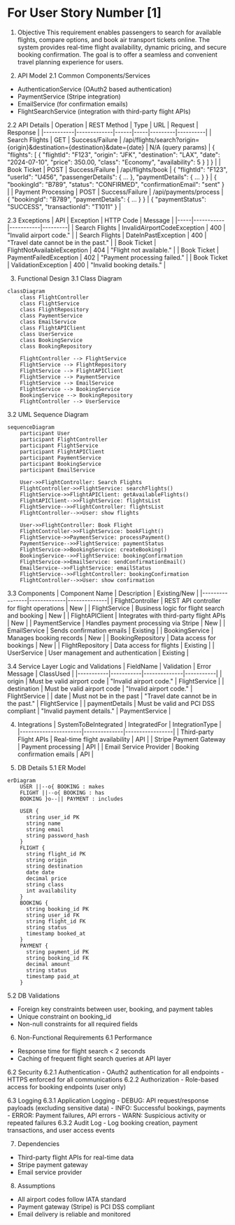 # For User Story Number [1]

1. Objective
This requirement enables passengers to search for available flights, compare options, and book air transport tickets online. The system provides real-time flight availability, dynamic pricing, and secure booking confirmation. The goal is to offer a seamless and convenient travel planning experience for users.

2. API Model
  2.1 Common Components/Services
  - AuthenticationService (OAuth2 based authentication)
  - PaymentService (Stripe integration)
  - EmailService (for confirmation emails)
  - FlightSearchService (integration with third-party flight APIs)

  2.2 API Details
| Operation | REST Method | Type | URL | Request | Response |
|-----------|-------------|------|-----|---------|----------|
| Search Flights | GET | Success/Failure | /api/flights/search?origin={origin}&destination={destination}&date={date} | N/A (query params) | { "flights": [ { "flightId": "F123", "origin": "JFK", "destination": "LAX", "date": "2024-07-10", "price": 350.00, "class": "Economy", "availability": 5 } ] } |
| Book Ticket | POST | Success/Failure | /api/flights/book | { "flightId": "F123", "userId": "U456", "passengerDetails": { ... }, "paymentDetails": { ... } } | { "bookingId": "B789", "status": "CONFIRMED", "confirmationEmail": "sent" } |
| Payment Processing | POST | Success/Failure | /api/payments/process | { "bookingId": "B789", "paymentDetails": { ... } } | { "paymentStatus": "SUCCESS", "transactionId": "T1011" } |

  2.3 Exceptions
| API | Exception | HTTP Code | Message |
|-----|-----------|-----------|---------|
| Search Flights | InvalidAirportCodeException | 400 | "Invalid airport code." |
| Search Flights | DateInPastException | 400 | "Travel date cannot be in the past." |
| Book Ticket | FlightNotAvailableException | 404 | "Flight not available." |
| Book Ticket | PaymentFailedException | 402 | "Payment processing failed." |
| Book Ticket | ValidationException | 400 | "Invalid booking details." |

3. Functional Design
  3.1 Class Diagram
```mermaid
classDiagram
    class FlightController
    class FlightService
    class FlightRepository
    class PaymentService
    class EmailService
    class FlightAPIClient
    class UserService
    class BookingService
    class BookingRepository

    FlightController --> FlightService
    FlightService --> FlightRepository
    FlightService --> FlightAPIClient
    FlightService --> PaymentService
    FlightService --> EmailService
    FlightService --> BookingService
    BookingService --> BookingRepository
    FlightController --> UserService
```

  3.2 UML Sequence Diagram
```mermaid
sequenceDiagram
    participant User
    participant FlightController
    participant FlightService
    participant FlightAPIClient
    participant PaymentService
    participant BookingService
    participant EmailService

    User->>FlightController: Search Flights
    FlightController->>FlightService: searchFlights()
    FlightService->>FlightAPIClient: getAvailableFlights()
    FlightAPIClient-->>FlightService: flightsList
    FlightService-->>FlightController: flightsList
    FlightController-->>User: show flights

    User->>FlightController: Book Flight
    FlightController->>FlightService: bookFlight()
    FlightService->>PaymentService: processPayment()
    PaymentService-->>FlightService: paymentStatus
    FlightService->>BookingService: createBooking()
    BookingService-->>FlightService: bookingConfirmation
    FlightService->>EmailService: sendConfirmationEmail()
    EmailService-->>FlightService: emailStatus
    FlightService-->>FlightController: bookingConfirmation
    FlightController-->>User: show confirmation
```

  3.3 Components
| Component Name | Description | Existing/New |
|----------------|-------------|--------------|
| FlightController | REST API controller for flight operations | New |
| FlightService | Business logic for flight search and booking | New |
| FlightAPIClient | Integrates with third-party flight APIs | New |
| PaymentService | Handles payment processing via Stripe | New |
| EmailService | Sends confirmation emails | Existing |
| BookingService | Manages booking records | New |
| BookingRepository | Data access for bookings | New |
| FlightRepository | Data access for flights | Existing |
| UserService | User management and authentication | Existing |

  3.4 Service Layer Logic and Validations
| FieldName | Validation | Error Message | ClassUsed |
|-----------|-----------|--------------|-----------|
| origin | Must be valid airport code | "Invalid airport code." | FlightService |
| destination | Must be valid airport code | "Invalid airport code." | FlightService |
| date | Must not be in the past | "Travel date cannot be in the past." | FlightService |
| paymentDetails | Must be valid and PCI DSS compliant | "Invalid payment details." | PaymentService |

4. Integrations
| SystemToBeIntegrated | IntegratedFor | IntegrationType |
|----------------------|--------------|-----------------|
| Third-party Flight APIs | Real-time flight availability | API |
| Stripe Payment Gateway | Payment processing | API |
| Email Service Provider | Booking confirmation emails | API |

5. DB Details
  5.1 ER Model
```mermaid
erDiagram
    USER ||--o{ BOOKING : makes
    FLIGHT ||--o{ BOOKING : has
    BOOKING }o--|| PAYMENT : includes

    USER {
      string user_id PK
      string name
      string email
      string password_hash
    }
    FLIGHT {
      string flight_id PK
      string origin
      string destination
      date date
      decimal price
      string class
      int availability
    }
    BOOKING {
      string booking_id PK
      string user_id FK
      string flight_id FK
      string status
      timestamp booked_at
    }
    PAYMENT {
      string payment_id PK
      string booking_id FK
      decimal amount
      string status
      timestamp paid_at
    }
```

  5.2 DB Validations
- Foreign key constraints between user, booking, and payment tables
- Unique constraint on booking_id
- Non-null constraints for all required fields

6. Non-Functional Requirements
  6.1 Performance
  - Response time for flight search < 2 seconds
  - Caching of frequent flight search queries at API layer

  6.2 Security
    6.2.1 Authentication
    - OAuth2 authentication for all endpoints
    - HTTPS enforced for all communications
    6.2.2 Authorization
    - Role-based access for booking endpoints (user only)

  6.3 Logging
    6.3.1 Application Logging
    - DEBUG: API request/response payloads (excluding sensitive data)
    - INFO: Successful bookings, payments
    - ERROR: Payment failures, API errors
    - WARN: Suspicious activity or repeated failures
    6.3.2 Audit Log
    - Log booking creation, payment transactions, and user access events

7. Dependencies
- Third-party flight APIs for real-time data
- Stripe payment gateway
- Email service provider

8. Assumptions
- All airport codes follow IATA standard
- Payment gateway (Stripe) is PCI DSS compliant
- Email delivery is reliable and monitored
